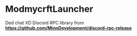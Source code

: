 # ModmycrftLauncher
Ded chat XD<b></b>
Discord RPC library from <b>https://github.com/MinnDevelopment/discord-rpc-release</b>
